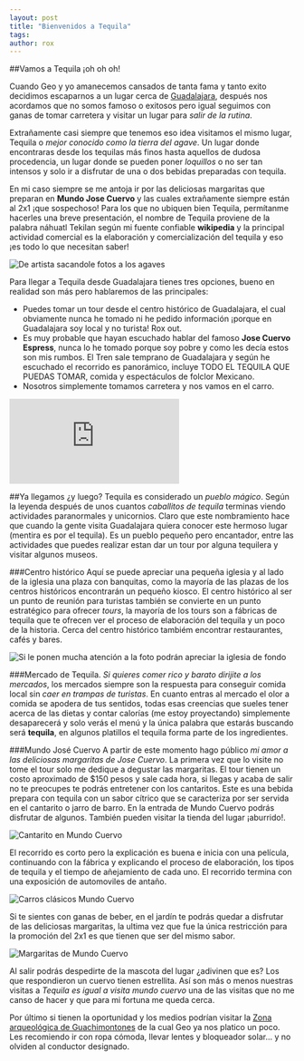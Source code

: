 ```yaml
---
layout: post
title: "Bienvenidos a Tequila"
tags: 
author: rox
---
```

##Vamos a Tequila ¡oh oh oh!

Cuando Geo y yo amanecemos cansados de tanta fama y tanto exito decidimos escaparnos a un lugar cerca de [Guadalajara](/guadalajara-centro-historico), después nos acordamos que no somos famoso o exitosos pero igual seguimos con ganas de tomar carretera y visitar un lugar para *salir de la rutina*.

Extrañamente casi siempre que tenemos eso idea visitamos el mismo lugar, Tequila o *mejor conocido como la tierra del agave*. Un lugar donde encontraras desde los tequilas más finos hasta aquellos de dudosa procedencia, un lugar donde se pueden poner *loquillos* o no ser tan intensos y solo ir a disfrutar de una o dos bebidas preparadas con tequila.

En mi caso siempre se me antoja ir por las deliciosas margaritas que preparan en **Mundo Jose Cuervo** y las cuales extrañamente siempre están al 2x1 ¡que sospechoso! Para los que no ubiquen bien Tequila, permítanme hacerles una breve presentación, el nombre de Tequila proviene de la palabra náhuatl Tekilan según mi fuente confiable **wikipedia** y la principal actividad comercial es la elaboración y comercialización del tequila y eso ¡es todo lo que necesitan saber!

![De artista sacandole fotos a los agaves](/content/images/2015/04/1426411_10201895789251476_576043260_n.jpg)

Para llegar a Tequila desde Guadalajara tienes tres opciones, bueno en realidad son más pero hablaremos de las principales:

* Puedes tomar un tour desde el centro histórico de Guadalajara, el cual obviamente nunca he tomado ni he pedido información ¡porque en Guadalajara soy local y no turista! Rox out.
* Es muy probable que hayan escuchado hablar del famoso **Jose Cuervo Espress**, nunca lo he tomado porque soy pobre y como les decía estos son mis rumbos. El Tren sale temprano de Guadalajara y según he escuchado el recorrido es panorámico, incluye TODO EL TEQUILA QUE PUEDAS TOMAR, comida y espectáculos de folclor Mexicano.
* Nosotros simplemente tomamos carretera y nos vamos en el carro.

<div class="embed-responsive embed-responsive-16by9">
<iframe src="https://www.google.com/maps/embed?pb=!1m29!1m12!1m3!1d238740.1191472882!2d-103.75170155483214!3d20.778566328869417!2m3!1f0!2f0!3f0!3m2!1i1024!2i768!4f13.1!4m14!1i0!3e6!4m5!1s0x8428b1faa928f63f%3A0x25dcb2cdab10691a!2sGuadalajara+Cathedral%2C+Zona+Centro%2C+Guadalajara%2C+Jalisco%2C+Mexico!3m2!1d20.677034!2d-103.34698399999999!4m5!1s0x842614da2b81b26f%3A0x38c2cd8e73684f12!2sTequila%2C+Mexico!3m2!1d20.8819452!2d-103.83250009999999!5e0!3m2!1sen!2s!4v1428097241656" class="embed-responsive-item" frameborder="0" style="border:0"></iframe>
</div>

##Ya llegamos ¿y luego?
Tequila es considerado un *pueblo mágico*. Según la leyenda después de unos cuantos *caballitos de tequila* terminas viendo actividades paranormales y unicornios. Claro que este nombramiento hace que cuando la gente visita Guadalajara quiera conocer este hermoso lugar (mentira es por el tequila). Es un pueblo pequeño pero encantador, entre las actividades que puedes realizar estan dar un tour por alguna tequilera y visitar algunos museos. 

###Centro histórico
Aquí se puede apreciar una pequeña iglesia y al lado de la iglesia una plaza con banquitas, como la mayoría de las plazas de los centros históricos encontrarán un pequeño kiosco. El centro histórico al ser un punto de reunión para turistas también se convierte en un punto estratégico para ofrecer *tours*, la mayoría de los tours son a fábricas de tequila que te ofrecen ver el proceso de elaboración del tequila y un poco de la historia. Cerca del centro histórico tambiém encontrar restaurantes, cafés y bares.

![Si le ponen mucha atención a la foto podrán apreciar la iglesia de fondo](/content/images/2015/04/2013-04-14-11-19-36.jpg)

###Mercado de Tequila.
*Si quieres comer rico y barato dirijite a los mercados*, los mercados siempre son la respuesta para conseguir comida local sin *caer en trampas de turistas*. En cuanto entras al mercado el olor a comida se apodera de tus sentidos, todas esas creencias que sueles tener acerca de las dietas y contar calorías (me estoy proyectando) simplemente desaparecerá y solo verás el menú y la única palabra que estarás buscando será **tequila**, en algunos platillos el tequila forma parte de los ingredientes. 

###Mundo José Cuervo
A partir de este momento hago público *mi amor a las deliciosas margaritas de Jose Cuervo*. La primera vez que lo visite no tome el tour solo me dedique a degustar las margaritas. El tour tienen un costo aproximado de $150 pesos y sale cada hora, si llegas y acaba de salir no te preocupes te podrás entretener con los cantaritos. Este es una bebida prepara con tequila con un sabor cítrico que se caracteriza por ser servida en el cantarito o jarro de barro. En la entrada de Mundo Cuervo podrás disfrutar de algunos. También pueden visitar la tienda del lugar ¡aburrido!.

![Cantarito en Mundo Cuervo](/content/images/2015/04/543704_10200609730380808_1882024544_n.jpg)

El recorrido es corto pero la explicación es buena e inicia con una película, continuando con la fábrica y explicando el proceso de elaboración, los tipos de tequila y el tiempo de añejamiento de cada uno. El recorrido termina con una exposición de automoviles de antaño.

![Carros clásicos Mundo Cuervo](/content/images/2015/04/2013-04-14-14-04-03.jpg)

Si te sientes con ganas de beber, en el jardín te podrás quedar a disfrutar de las deliciosas margaritas, la ultima vez que fue la única  restricción para la promoción del 2x1 es que tienen que ser del mismo sabor.

![Margaritas de Mundo Cuervo](/content/images/2015/04/10514680_10204044338523865_8537669251492785490_n.jpg)

Al salir podrás despedirte de la mascota del lugar ¿adivinen que es? Los que respondieron un cuervo tienen estrellita. Así son más o menos nuestras visitas a *Tequila es igual a visita mundo cuervo* una de las visitas que no me canso de hacer y que para mi fortuna me queda cerca.

Por último si tienen la oportunidad y los medios podrían visitar la [Zona arqueológica de Guachimontones](/guachimontones-zona-arqueologica-de-teuchitlan/) de la cual Geo ya nos platico un poco. Les recomiendo ir con ropa cómoda, llevar lentes y bloqueador solar... y no olviden al conductor designado.